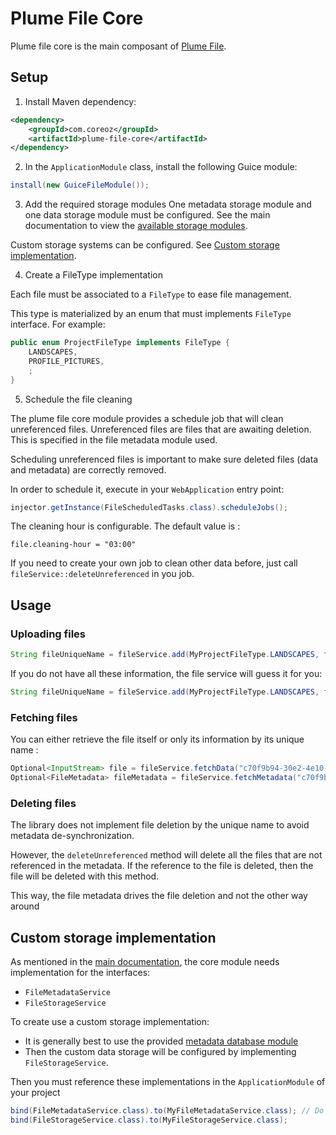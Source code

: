 Plume File Core
===============

Plume file core is the main composant of [Plume File](../).

Setup
-----
1. Install Maven dependency:
```xml
<dependency>
    <groupId>com.coreoz</groupId>
    <artifactId>plume-file-core</artifactId>
</dependency>
```

2. In the `ApplicationModule` class, install the following Guice module:
```java
install(new GuiceFileModule());
```

3. Add the required storage modules
One metadata storage module and one data storage module must be configured. See the main documentation to view the [available storage modules](.../#plume-file-modules). 

Custom storage systems can be configured. See [Custom storage implementation](#custom-storage-implementation).

4. Create a FileType implementation

Each file must be associated to a `FileType` to ease file management.

This type is materialized by an enum that must implements `FileType` interface. For example:
```java
public enum ProjectFileType implements FileType {
    LANDSCAPES,
    PROFILE_PICTURES,
    ;
}
```

5. Schedule the file cleaning

The plume file core module provides a schedule job that will clean unreferenced files.
Unreferenced files are files that are awaiting deletion. This is specified in the file metadata module used.

Scheduling unreferenced files is important to make sure deleted files (data and metadata) are correctly removed.

In order to schedule it, execute in your `WebApplication` entry point:
```java
injector.getInstance(FileScheduledTasks.class).scheduleJobs();
```

The cleaning hour is configurable. The default value is :
```
file.cleaning-hour = "03:00"
```

If you need to create your own job to clean other data before, just call `fileService::deleteUnreferenced` in you job.

Usage
-----

### Uploading files

```java
String fileUniqueName = fileService.add(MyProjectFileType.LANDSCAPES, fileInputStream, "grand_canyon_2020.png", "png", "image/png");
```
If you do not have all these information, the file service will guess it for you:
```java
String fileUniqueName = fileService.add(MyProjectFileType.LANDSCAPES, fileInputStream, "grand_canyon_2020.png");
```

### Fetching files

You can either retrieve the file itself or only its information by its unique name :
```java
Optional<InputStream> file = fileService.fetchData("c70f9b94-30e2-4e10-b84d-b964ef972067");
Optional<FileMetadata> fileMetadata = fileService.fetchMetadata("c70f9b94-30e2-4e10-b84d-b964ef972067");
```

### Deleting files
The library does not implement file deletion by the unique name to avoid metadata de-synchronization.

However, the `deleteUnreferenced` method will delete all the files that are not referenced in the metadata.
If the reference to the file is deleted, then the file will be deleted with this method.

This way, the file metadata drives the file deletion and not the other way around

Custom storage implementation
-----------------------------
As mentioned in the [main documentation](../), the core module needs implementation for the interfaces:
- `FileMetadataService`
- `FileStorageService`

To create use a custom storage implementation:
- It is generally best to use the provided [metadata database module](.../plume-file-metadata-database)
- Then the custom data storage will be configured by implementing `FileStorageService`.

Then you must reference these implementations in the `ApplicationModule` of your project

```java
bind(FileMetadataService.class).to(MyFileMetadataService.class); // Do not write this line if the standard metadata database module is used
bind(FileStorageService.class).to(MyFileStorageService.class);
```
